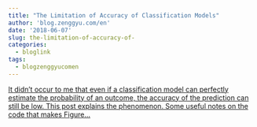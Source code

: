 ```yaml
---
title: "The Limitation of Accuracy of Classification Models"
author: 'blog.zenggyu.com/en'
date: '2018-06-07'
slug: the-limitation-of-accuracy-of-
categories:
  - bloglink
tags:
  - blogzenggyucomen
---
```


[It didn’t occur to me that even if a classification model can perfectly estimate the probability of an outcome, the accuracy of the prediction can still be low. This post explains the phenomenon. Some useful notes on the code that makes Figure...<click to read more>](https://blog.zenggyu.com/en/post/2018-06-07/the-limitation-of-accuracy-of-classification-models/)

